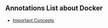 ## Annotations List about Docker

+ [Important Concepts](https://github.com/islanrodrigues/my-personal-annotations/blob/master/docker/important-concepts.md)
